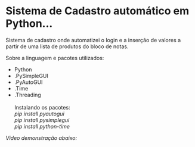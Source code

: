 # Sistema de Cadastro automático em Python...

Sistema de cadastro onde automatizei o login e a inserção de valores a partir de uma lista de produtos do bloco de notas.

Sobre a linguagem e pacotes utilizados: 
<ul>
<li>Python</li>
<li>.PySimpleGUI</li>
<li>.PyAutoGUI</li>
<li>.Time</li>
<li>.Threading</li>
<br/>
Instalando os pacotes: 
<br/>
<em>pip install pyautogui<em/>
<br/>
<em>pip install pysimplegui<em/>
<br/>
<em>pip install python-time<em/>
<br/>

</ul>

<em>Video demonstração abaixo:</em> 
<br/>

